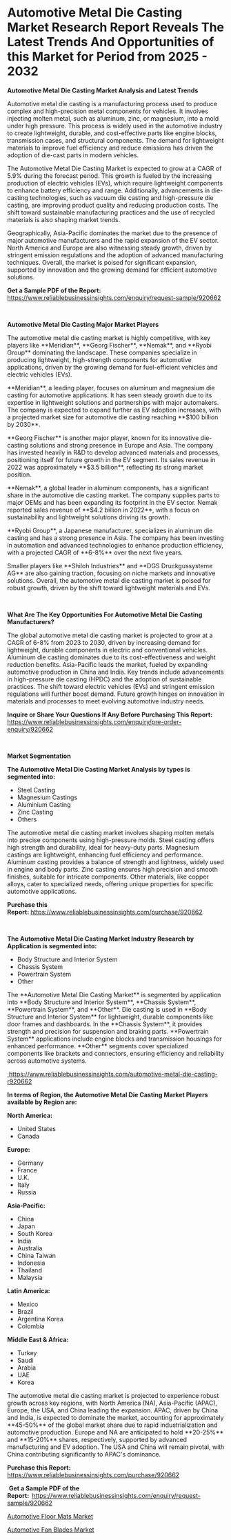 <p><h1>Automotive Metal Die Casting Market Research Report Reveals The Latest Trends And Opportunities of this Market for Period from 2025 - 2032</h1></p><p><strong>Automotive Metal Die Casting Market Analysis and Latest Trends</strong></p>
<p><p>Automotive metal die casting is a manufacturing process used to produce complex and high-precision metal components for vehicles. It involves injecting molten metal, such as aluminum, zinc, or magnesium, into a mold under high pressure. This process is widely used in the automotive industry to create lightweight, durable, and cost-effective parts like engine blocks, transmission cases, and structural components. The demand for lightweight materials to improve fuel efficiency and reduce emissions has driven the adoption of die-cast parts in modern vehicles.</p><p>The Automotive Metal Die Casting Market is expected to grow at a CAGR of 5.9% during the forecast period. This growth is fueled by the increasing production of electric vehicles (EVs), which require lightweight components to enhance battery efficiency and range. Additionally, advancements in die-casting technologies, such as vacuum die casting and high-pressure die casting, are improving product quality and reducing production costs. The shift toward sustainable manufacturing practices and the use of recycled materials is also shaping market trends.</p><p>Geographically, Asia-Pacific dominates the market due to the presence of major automotive manufacturers and the rapid expansion of the EV sector. North America and Europe are also witnessing steady growth, driven by stringent emission regulations and the adoption of advanced manufacturing techniques. Overall, the market is poised for significant expansion, supported by innovation and the growing demand for efficient automotive solutions.</p></p>
<p><strong>Get a Sample PDF of the Report:&nbsp;</strong> <a href="https://www.reliablebusinessinsights.com/enquiry/request-sample/920662?utm_campaign=62&utm_medium=2&utm_source=Github&utm_content=ia&utm_term=23012025&utm_id=automotive-metal-die-casting">https://www.reliablebusinessinsights.com/enquiry/request-sample/920662</a></p>
<p>&nbsp;</p>
<p><strong>Automotive Metal Die Casting Major Market Players</strong></p>
<p><p>The automotive metal die casting market is highly competitive, with key players like **Meridian**, **Georg Fischer**, **Nemak**, and **Ryobi Group** dominating the landscape. These companies specialize in producing lightweight, high-strength components for automotive applications, driven by the growing demand for fuel-efficient vehicles and electric vehicles (EVs).</p><p>**Meridian**, a leading player, focuses on aluminum and magnesium die casting for automotive applications. It has seen steady growth due to its expertise in lightweight solutions and partnerships with major automakers. The company is expected to expand further as EV adoption increases, with a projected market size for automotive die casting reaching **$100 billion by 2030**.</p><p>**Georg Fischer** is another major player, known for its innovative die-casting solutions and strong presence in Europe and Asia. The company has invested heavily in R&D to develop advanced materials and processes, positioning itself for future growth in the EV segment. Its sales revenue in 2022 was approximately **$3.5 billion**, reflecting its strong market position.</p><p>**Nemak**, a global leader in aluminum components, has a significant share in the automotive die casting market. The company supplies parts to major OEMs and has been expanding its footprint in the EV sector. Nemak reported sales revenue of **$4.2 billion in 2022**, with a focus on sustainability and lightweight solutions driving its growth.</p><p>**Ryobi Group**, a Japanese manufacturer, specializes in aluminum die casting and has a strong presence in Asia. The company has been investing in automation and advanced technologies to enhance production efficiency, with a projected CAGR of **6-8%** over the next five years.</p><p>Smaller players like **Shiloh Industries** and **DGS Druckgussysteme AG** are also gaining traction, focusing on niche markets and innovative solutions. Overall, the automotive metal die casting market is poised for robust growth, driven by the shift toward lightweight materials and EVs.</p></p>
<p>&nbsp;</p>
<p><strong>What Are The Key Opportunities For Automotive Metal Die Casting Manufacturers?</strong></p>
<p><p>The global automotive metal die casting market is projected to grow at a CAGR of 6-8% from 2023 to 2030, driven by increasing demand for lightweight, durable components in electric and conventional vehicles. Aluminum die casting dominates due to its cost-effectiveness and weight reduction benefits. Asia-Pacific leads the market, fueled by expanding automotive production in China and India. Key trends include advancements in high-pressure die casting (HPDC) and the adoption of sustainable practices. The shift toward electric vehicles (EVs) and stringent emission regulations will further boost demand. Future growth hinges on innovation in materials and processes to meet evolving automotive industry needs.</p></p>
<p><strong>Inquire or Share Your Questions If Any Before Purchasing This Report:</strong> <a href="https://www.reliablebusinessinsights.com/enquiry/pre-order-enquiry/920662?utm_campaign=62&utm_medium=2&utm_source=Github&utm_content=ia&utm_term=23012025&utm_id=automotive-metal-die-casting">https://www.reliablebusinessinsights.com/enquiry/pre-order-enquiry/920662</a></p>
<p>&nbsp;</p>
<p><strong>Market Segmentation</strong></p>
<p><strong>The Automotive Metal Die Casting Market Analysis by types is segmented into:</strong></p>
<p><ul><li>Steel Casting</li><li>Magnesium Castings</li><li>Aluminium Casting</li><li>Zinc Casting</li><li>Others</li></ul></p>
<p><p>The automotive metal die casting market involves shaping molten metals into precise components using high-pressure molds. Steel casting offers high strength and durability, ideal for heavy-duty parts. Magnesium castings are lightweight, enhancing fuel efficiency and performance. Aluminum casting provides a balance of strength and lightness, widely used in engine and body parts. Zinc casting ensures high precision and smooth finishes, suitable for intricate components. Other materials, like copper alloys, cater to specialized needs, offering unique properties for specific automotive applications.</p></p>
<p><strong>Purchase this Report:&nbsp;</strong><a href="https://www.reliablebusinessinsights.com/purchase/920662?utm_campaign=62&utm_medium=2&utm_source=Github&utm_content=ia&utm_term=23012025&utm_id=automotive-metal-die-casting">https://www.reliablebusinessinsights.com/purchase/920662</a></p>
<p>&nbsp;</p>
<p><strong>The Automotive Metal Die Casting Market Industry Research by Application is segmented into:</strong></p>
<p><ul><li>Body Structure and Interior System</li><li>Chassis System</li><li>Powertrain System</li><li>Other</li></ul></p>
<p><p>The **Automotive Metal Die Casting Market** is segmented by application into **Body Structure and Interior System**, **Chassis System**, **Powertrain System**, and **Other**. Die casting is used in **Body Structure and Interior System** for lightweight, durable components like door frames and dashboards. In the **Chassis System**, it provides strength and precision for suspension and braking parts. **Powertrain System** applications include engine blocks and transmission housings for enhanced performance. **Other** segments cover specialized components like brackets and connectors, ensuring efficiency and reliability across automotive systems.</p></p>
<p><a href="https://www.reliablebusinessinsights.com/automotive-metal-die-casting-r920662?utm_campaign=62&utm_medium=2&utm_source=Github&utm_content=ia&utm_term=23012025&utm_id=automotive-metal-die-casting">&nbsp;https://www.reliablebusinessinsights.com/automotive-metal-die-casting-r920662</a></p>
<p><strong>In terms of Region, the Automotive Metal Die Casting Market Players available by Region are:</strong></p>
<p>
    <p> <strong> North America: </strong>
        <ul>
            <li>United States</li>
            <li>Canada</li>
        </ul>
        </p> 
    <p> <strong> Europe: </strong>
        <ul>
            <li>Germany</li>
            <li>France</li>
            <li>U.K.</li>
            <li>Italy</li>
            <li>Russia</li>
        </ul>
        </p> 
    <p> <strong> Asia-Pacific: </strong>
        <ul>
            <li>China</li>
            <li>Japan</li>
            <li>South Korea</li>
            <li>India</li>
            <li>Australia</li>
            <li>China Taiwan</li>
            <li>Indonesia</li>
            <li>Thailand</li>
            <li>Malaysia</li>
        </ul>
        </p> 
    <p> <strong> Latin America: </strong>
        <ul>
            <li>Mexico</li>
            <li>Brazil</li>
            <li>Argentina Korea</li>
            <li>Colombia</li>
        </ul>
        </p> 
    <p> <strong> Middle East & Africa: </strong>
        <ul>
            <li>Turkey</li>
            <li>Saudi</li>
            <li>Arabia</li>
            <li>UAE</li>
            <li>Korea</li>
        </ul>
    </p>
    </p>
<p><p>The automotive metal die casting market is projected to experience robust growth across key regions, with North America (NA), Asia-Pacific (APAC), Europe, the USA, and China leading the expansion. APAC, driven by China and India, is expected to dominate the market, accounting for approximately **45-50%** of the global market share due to rapid industrialization and automotive production. Europe and NA are anticipated to hold **20-25%** and **15-20%** shares, respectively, supported by advanced manufacturing and EV adoption. The USA and China will remain pivotal, with China contributing significantly to APAC's dominance.</p></p>
<p><strong>Purchase this Report: </strong><a href="https://www.reliablebusinessinsights.com/purchase/920662?utm_campaign=62&utm_medium=2&utm_source=Github&utm_content=ia&utm_term=23012025&utm_id=automotive-metal-die-casting">https://www.reliablebusinessinsights.com/purchase/920662</a></p>
<p>&nbsp;<strong>Get a Sample PDF of the Report:&nbsp;&nbsp;</strong><a href="https://www.reliablebusinessinsights.com/enquiry/request-sample/920662?utm_campaign=62&utm_medium=2&utm_source=Github&utm_content=ia&utm_term=23012025&utm_id=automotive-metal-die-casting">https://www.reliablebusinessinsights.com/enquiry/request-sample/920662</a></p>
<p><strong></strong></p>
<p><p><a href="https://github.com/tashiafun920/Market-Research-Report-List-1/blob/main/automotive-floor-mats-market.md?utm_campaign=62&utm_medium=2&utm_source=Github&utm_content=ia&utm_term=23012025&utm_id=automotive-metal-die-casting">Automotive Floor Mats Market</a></p><p><a href="https://github.com/lessielawlis/Market-Research-Report-List-1/blob/main/automotive-fan-blades-market.md?utm_campaign=62&utm_medium=2&utm_source=Github&utm_content=ia&utm_term=23012025&utm_id=automotive-metal-die-casting">Automotive Fan Blades Market</a></p></p>